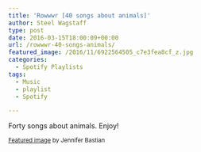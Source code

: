 ```yaml
---
title: 'Rowwwr [40 songs about animals]'
author: Steel Wagstaff
type: post
date: 2016-03-15T18:00:09+00:00
url: /rowwwr-40-songs-animals/
featured_image: /2016/11/6922564505_c7e3fea8cf_z.jpg
categories:
  - Spotify Playlists
tags:
  - Music
  - playlist
  - Spotify

---
```

Forty songs about animals. Enjoy!



<small><a href="https://www.flickr.com/photos/48976962@N00/6922564505/" target="_blank">Featured image</a> by <a>Jennifer Bastian</a></small>
